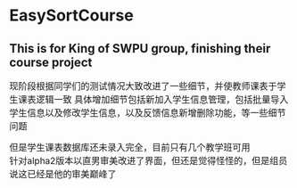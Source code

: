 # EasySortCourse
## This is for King of SWPU group, finishing their course project  
<font size=3>
现阶段根据同学们的测试情况大致改进了一些细节，并使教师课表于学生课表逻辑一致  
具体增加细节包括新加入学生信息管理，包括批量导入学生信息以及修改学生信息，以及反馈信息新增删除功能，等一些细节问题  

但是学生课表数据库还未录入完全，目前只有几个教学班可用  
针对alpha2版本以直男审美改进了界面，但还是觉得怪怪的，但是组员说这已经是他的审美巅峰了
</font>
